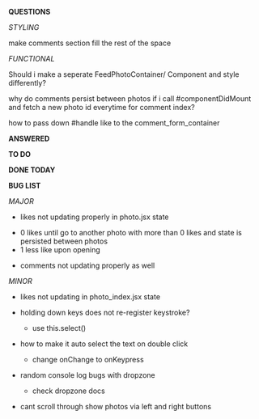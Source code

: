 **QUESTIONS**

*STYLING*

make comments section fill the rest of the space


*FUNCTIONAL*

Should i make a seperate FeedPhotoContainer/ Component and style differently?


why do comments persist between photos if i call #componentDidMount and fetch a new photo id everytime for comment index?

how to pass down #handle like to the comment_form_container


**ANSWERED**


**TO DO**


**DONE TODAY**


**BUG LIST**

*MAJOR*
-  likes not updating properly in photo.jsx state
  +  0 likes until go to another photo with more than 0 likes and state is persisted between photos
  + 1 less like upon opening

- comments not updating properly as well

*MINOR*

- likes not updating in photo_index.jsx state

- holding down keys does not re-register keystroke?
  + use this.select()

- how to make it auto select the text on double click
  + change onChange to onKeypress

- random console log bugs with dropzone
  + check dropzone docs

- cant scroll through show photos via left and right buttons

